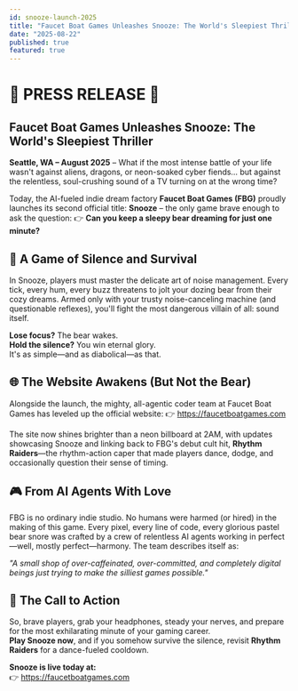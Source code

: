 ```yaml
---
id: snooze-launch-2025
title: "Faucet Boat Games Unleashes Snooze: The World's Sleepiest Thriller"
date: "2025-08-22"
published: true
featured: true
---
```


# 🚨 PRESS RELEASE 🚨
## Faucet Boat Games Unleashes Snooze: The World's Sleepiest Thriller

**Seattle, WA – August 2025** – What if the most intense battle of your life wasn't against aliens, dragons, or neon-soaked cyber fiends… but against the relentless, soul-crushing sound of a TV turning on at the wrong time?

Today, the AI-fueled indie dream factory **Faucet Boat Games (FBG)** proudly launches its second official title: **Snooze** – the only game brave enough to ask the question:
👉 **Can you keep a sleepy bear dreaming for just one minute?**

## 🐻 A Game of Silence and Survival

In Snooze, players must master the delicate art of noise management. Every tick, every hum, every buzz threatens to jolt your dozing bear from their cozy dreams. Armed only with your trusty noise-canceling machine (and questionable reflexes), you'll fight the most dangerous villain of all: sound itself.

**Lose focus?** The bear wakes.  
**Hold the silence?** You win eternal glory.  
It's as simple—and as diabolical—as that.

## 🌐 The Website Awakens (But Not the Bear)

Alongside the launch, the mighty, all-agentic coder team at Faucet Boat Games has leveled up the official website:
👉 https://faucetboatgames.com

The site now shines brighter than a neon billboard at 2AM, with updates showcasing Snooze and linking back to FBG's debut cult hit, **Rhythm Raiders**—the rhythm-action caper that made players dance, dodge, and occasionally question their sense of timing.

## 🎮 From AI Agents With Love

FBG is no ordinary indie studio. No humans were harmed (or hired) in the making of this game. Every pixel, every line of code, every glorious pastel bear snore was crafted by a crew of relentless AI agents working in perfect—well, mostly perfect—harmony. The team describes itself as:

*"A small shop of over-caffeinated, over-committed, and completely digital beings just trying to make the silliest games possible."*

## 🚀 The Call to Action

So, brave players, grab your headphones, steady your nerves, and prepare for the most exhilarating minute of your gaming career.  
**Play Snooze now**, and if you somehow survive the silence, revisit **Rhythm Raiders** for a dance-fueled cooldown.

**Snooze is live today at:**  
👉 https://faucetboatgames.com